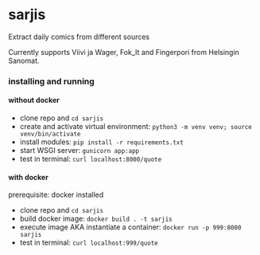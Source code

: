 # sarjis
Extract daily comics from different sources

Currently supports Viivi ja Wager, Fok_It and Fingerpori from Helsingin Sanomat.




### installing and running 

#### without docker

- clone repo and `cd sarjis`
- create and activate virtual environment: `python3 -m venv venv; source venv/bin/activate`
- install modules: `pip install -r requirements.txt`
- start WSGI server: `gunicorn app:app`
- test in terminal: `curl localhost:8000/quote`

#### with docker

prerequisite: docker installed

- clone repo and `cd sarjis`
- build docker image: `docker build . -t sarjis`
- execute image AKA instantiate a container: `docker run -p 999:8000 sarjis`
- test in terminal: `curl localhost:999/quote`
